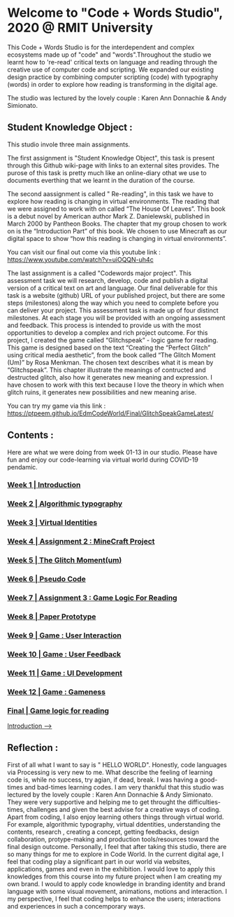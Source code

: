 # Welcome to "Code + Words Studio", 2020 @ RMIT University 

This Code + Words Studio is for the interdependent and complex ecosystems made up of "code" and "words".Throughout the studio we learnt how to 're-read' critical texts on language and reading through the creative use of computer code and scripting. We expanded our existing design practice by combining computer scripting (code) with typography (words) in order to explore how reading is transforming in the digital age.

The studio was lectured by the lovely couple : Karen Ann Donnachie & Andy Simionato.

## Student Knowledge Object :

This studio invole three main assignments. 

The first assignment is "Student Knowledge Object", this task is present through this Github wiki-page with links to an external sites provides. The purose of this task is pretty much like an online-diary othat we use to documents everthing that we learnt in the duration of the course.

The second aassignment is called " Re-reading", in this task we have to explore how reading is changing in virtual environments. The reading that we were assigned to work with on called “The House Of Leaves”. This book is a debut novel by American author Mark Z. Danielewski, published in March 2000 by Pantheon Books. The chapter that my group chosen to work on is the “Introduction Part” of this book. We chosen to use Minecraft as our digital space to show “how this reading is changing in virtual environments”.

You can visit our final out come via this youtube link : https://www.youtube.com/watch?v=uiOQQN-uh4c

The last assignment is a called "Codewords major project". This assessment task we will research, develop, code and publish a digital version of a critical text on art and language. Our final deliverable for this task is a website (github) URL of your published project, but there are some steps (milestones) along the way which you need to complete before you can deliver your project. This assessment task is made up of four distinct milestones. At each stage you will be provided with an ongoing assessment and feedback. This process is intended to provide us with the most opportunities to develop a complex and rich project outcome. For this project, I created the game called “Glitchspeak” - logic game for reading.  This game is designed based on the text “Creating the “Perfect Glitch” using critical media aesthetic”, from the book called “The Glitch Moment (Um)” by Rosa Menkman. The chosen text describes what it is mean by “Glitchspeak”. This chapter illustrate the meanings of contructed and destructed glitch, also how it generates new meaning and expression. I have chosen to work with this text because I love the theory in which when glitch ruins, it generates new possibilities and new meaning arise.

You can try my game via this link : https://ptpeem.github.io/EdmCodeWorld/Final/GlitchSpeakGameLatest/

## Contents :

Here are what we were doing from week 01-13 in our studio. Please have fun and enjoy our code-learning via virtual world during COVID-19 pendamic.

### <a href='https://ptpeem.github.io/EdmCodeWorld/Week_01/'> Week 1 | Introduction</a>
### <a href='https://ptpeem.github.io/EdmCodeWorld/Week_02/'> Week 2 | Algorithmic typography</a>
### <a href='https://ptpeem.github.io/EdmCodeWorld/Week_03/'> Week 3 | Virtual Identities</a>
### <a href='https://ptpeem.github.io/EdmCodeWorld/Week_4/'> Week 4 | Assignment 2 : MineCraft Project </a>
### <a href='https://ptpeem.github.io/EdmCodeWorld/Week_05/'> Week 5 | The Glitch Moment(um)</a>
### <a href='https://ptpeem.github.io/EdmCodeWorld/Week_06/'> Week 6 | Pseudo Code</a>
### <a href='https://ptpeem.github.io/EdmCodeWorld/Week_07/'> Week 7 | Assignment 3 : Game Logic For Reading</a>
### <a href='https://ptpeem.github.io/EdmCodeWorld/Week_08/'> Week 8 | Paper Prototype</a>
### <a href='https://ptpeem.github.io/EdmCodeWorld/Week_09/'> Week 9 | Game : User Interaction </a>
### <a href='https://ptpeem.github.io/EdmCodeWorld/Week_10/'> Week 10 | Game : User Feedback </a>
### <a href='https://ptpeem.github.io/EdmCodeWorld/Week_11/'> Week 11 | Game : UI Development </a>
### <a href='https://ptpeem.github.io/EdmCodeWorld/Week_12/'> Week 12 | Game : Gameness</a>
### <a href='https://ptpeem.github.io/EdmCodeWorld/Final/'> Final | Game logic for reading</a>

<a href='https://ptpeem.github.io/EdmCodeWorld/Week_01/'>Introduction --></a>

## Reflection :

First of all what I want to say is " HELLO WORLD". Honestly, code languages via Processing is very new to me. What describe the feeling of learning code is, while no success, try agian, if dead, break. I was having a good-times and bad-times learning codes. I am very thankful that this studio was lectured by the lovely couple : Karen Ann Donnachie & Andy Simionato. They were very supportive and helping me to get throught the difficulties-times, challenges and given the best advise for a creative ways of coding. Apart from coding, I also enjoy learning others things through virtual world. For example, algorithmic typography, virtual ddentities, understanding the contents, research , creating a concept, getting feedbacks, design collaboration, protype-making and production tools/resources toward the final design outcome. Personally, I feel that after taking this studio, there are so many things for me to explore in Code World. In the current digital age, I feel that coding play a significant part in our world via websites, applications, games and even in the exhibition. I would love to apply this knowledges from this course into my future project when I am creating my own brand. I would to apply code knowledge in branding identity and brand language with some visual movement, animations, motions and interaction. I my perspective, I feel that coding helps to enhance the users; interactions and experiences in such a concemporary ways.
